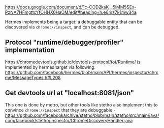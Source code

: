 https://docs.google.com/document/d/1c-COD2kaK__5iMM5SEx-PzNA7HFmgttcYfOHHX0HaOM/edit#heading=h.e6mz7k1mw34a

Hermes implements being a target: a debuggable entity that can be discovered via `chrome://inspect`, and can be debugged.

## Protocol "runtime/debugger/profiler" implementation

https://chromedevtools.github.io/devtools-protocol/tot/Runtime/ is implemented by hermes target via following: https://github.com/facebook/hermes/blob/main/API/hermes/inspector/chrome/MessageTypes.h#L208

## Get devtools url at "localhost:8081/json"

This one is done by metro,
but other tools like stetho also implement this to convince `chrome://inspect` that they are debuggable - https://github.com/facebookarchive/stetho/blob/main/stetho/src/main/java/com/facebook/stetho/inspector/ChromeDiscoveryHandler.java

